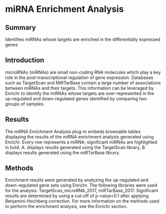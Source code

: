 miRNA Enrichment Analysis
================
Summary
----------------
Identifies miRNAs whose targets are enriched in the differentially expressed genes

Introduction
----------------
microRNAs (miRNAs) are small non-coding RNA molecules which play a key role in the post-transcriptional regulation of gene expression. Databases such as TargetScan and MiRTarBase contain a large number of associations between miRNAs and their targets. This information can be leveraged by Enrichr to identify the miRNAs whose targets are over-represented in the up-regulated and down-regulated genes identified by comparing two groups of samples.

Results
----------------
The miRNA Enrichment Analysis plug-in embeds browsable tables displaying the results of the miRNA enrichment analysis generated using Enrichr. Every row represents a miRNA; significant miRNAs are highlighted in bold. A. displays results generated using the TargetScan library, B. displays results generated using the miRTarBase library.

Methods
----------------
Enrichment results were generated by analyzing the up-regulated and down-regulated gene sets using Enrichr. The following libraries were used for the analysis: TargetScan_microRNA_2017, miRTarBase_2017. Significant results are determined by using a cut-off of p-value<0.1 after applying Benjamini-Hochberg correction. For more information on the methods used to perform the enrichment analysis, see the Enrichr section.